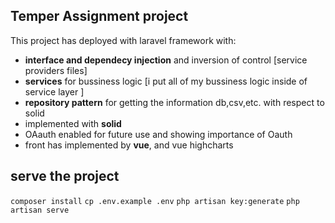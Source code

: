 ## Temper Assignment project 


This project has deployed with laravel framework with:
- **interface and dependecy injection** and inversion of control
[service providers files]
- **services** for bussiness logic 
[i put all of my bussiness logic inside of service layer ]
- **repository pattern** for getting the information db,csv,etc. 
with respect to solid
- implemented with **solid**
- OAauth enabled for future use and showing importance of Oauth
- front has implemented by **vue**, and vue highcharts 

## serve the project
`composer install`
`cp .env.example .env`
`php artisan key:generate`
`php artisan serve` 


